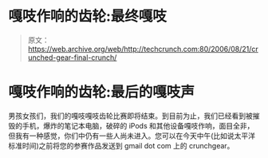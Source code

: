 # 嘎吱作响的齿轮:最终嘎吱

> 原文：<https://web.archive.org/web/http://techcrunch.com:80/2006/08/21/crunched-gear-final-crunch/>

# 嘎吱作响的齿轮:最后的嘎吱声

男孩女孩们，我们的嘎吱嘎吱齿轮比赛即将结束。到目前为止，我们已经看到被摧毁的手机，爆炸的笔记本电脑，破碎的 iPods 和其他设备嘎吱作响，面目全非，但我有一种感觉，你们中仍有一些人尚未进入。您可以在今天中午(比如说太平洋标准时间)之前将您的参赛作品发送到 gmail dot com 上的 crunchgear。
